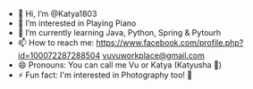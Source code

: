 - 👋 Hi, I’m @Katya1803
- 👀 I’m interested in Playing Piano
- 🌱 I’m currently learning Java, Python, Spring & Pytourh
- 📫 How to reach me:
  https://www.facebook.com/profile.php?id=100072287288504
  vuvuworkplace@gmail.com
- 😄 Pronouns: You can call me Vu or Katya (Katyusha 🚀)
- ⚡ Fun fact: I'm interested in Photography too! 📸
